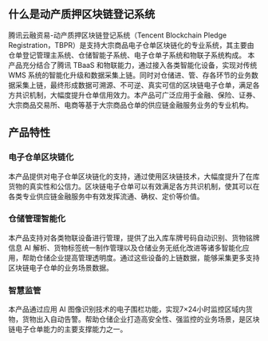 ## 什么是动产质押区块链登记系统
腾讯云融资易-动产质押区块链登记系统（Tencent Blockchain Pledge Registration，TBPR）是支持大宗商品电子仓单区块链化的专业系统，其主要由仓单登记管理主系统、仓储智能子系统、电子仓单子系统和物联子系统构成。
本产品充分结合了腾讯 TBaaS 和物联能力，通过接入各类智能化设备，实现对传统 WMS 系统的智能化升级和数据采集上链。同时对仓储进、管、存各环节的业务数据采集上链，最终形成数据可溯源、不可逆、真实可信的区块链电子仓单，满足各方共识机制，大幅度提升仓单信用效力。本产品可广泛应用于金融、保险、证券、大宗商品交易所、电商等基于大宗商品仓单的供应链金融服务业务的专业机构。

## 产品特性
### 电子仓单区块链化
本产品提供对电子仓单区块链化的支持，通过使用区块链技术，大幅度提升了在库货物的真实性和公信力。区块链电子仓单可以有效满足各方共识机制，使其可以在各类专业供应链金融服务中有效发挥流通、确权、定价等价值。

### 仓储管理智能化
本产品支持对各类物联设备进行管理，提供了出入库车牌号码自动识别、货物铭牌信息 AI 解析、货物标签统一制作管理以及仓储业务无纸化改进等诸多智能化应用，帮助仓储企业提高管理透明度。通过这些设备的上链数据，能够采集更多支持区块链电子仓单的业务场景数据。

### 智慧监管
本产品通过应用 AI 图像识别技术的电子围栏功能，实现7×24小时监控区域内货物，货物出入自动告警。帮助仓储企业打造高安全性、强监控的业务场景，是区块链电子仓单能力的主要支撑能力之一。


